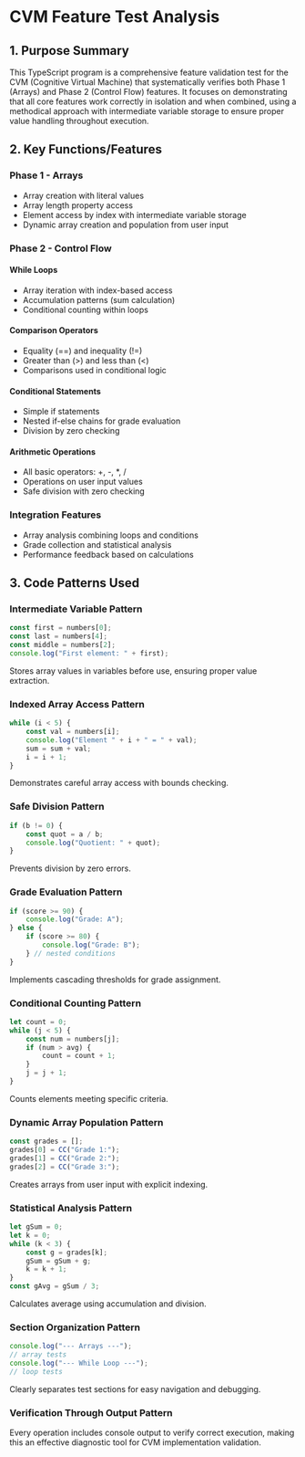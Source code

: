 # CVM Feature Test Analysis

## 1. Purpose Summary

This TypeScript program is a comprehensive feature validation test for the CVM (Cognitive Virtual Machine) that systematically verifies both Phase 1 (Arrays) and Phase 2 (Control Flow) features. It focuses on demonstrating that all core features work correctly in isolation and when combined, using a methodical approach with intermediate variable storage to ensure proper value handling throughout execution.

## 2. Key Functions/Features

### Phase 1 - Arrays
- Array creation with literal values
- Array length property access
- Element access by index with intermediate variable storage
- Dynamic array creation and population from user input

### Phase 2 - Control Flow

#### While Loops
- Array iteration with index-based access
- Accumulation patterns (sum calculation)
- Conditional counting within loops

#### Comparison Operators
- Equality (==) and inequality (!=)
- Greater than (>) and less than (<)
- Comparisons used in conditional logic

#### Conditional Statements
- Simple if statements
- Nested if-else chains for grade evaluation
- Division by zero checking

#### Arithmetic Operations
- All basic operators: +, -, *, /
- Operations on user input values
- Safe division with zero checking

### Integration Features
- Array analysis combining loops and conditions
- Grade collection and statistical analysis
- Performance feedback based on calculations

## 3. Code Patterns Used

### Intermediate Variable Pattern
```typescript
const first = numbers[0];
const last = numbers[4];
const middle = numbers[2];
console.log("First element: " + first);
```
Stores array values in variables before use, ensuring proper value extraction.

### Indexed Array Access Pattern
```typescript
while (i < 5) {
    const val = numbers[i];
    console.log("Element " + i + " = " + val);
    sum = sum + val;
    i = i + 1;
}
```
Demonstrates careful array access with bounds checking.

### Safe Division Pattern
```typescript
if (b != 0) {
    const quot = a / b;
    console.log("Quotient: " + quot);
}
```
Prevents division by zero errors.

### Grade Evaluation Pattern
```typescript
if (score >= 90) {
    console.log("Grade: A");
} else {
    if (score >= 80) {
        console.log("Grade: B");
    } // nested conditions
}
```
Implements cascading thresholds for grade assignment.

### Conditional Counting Pattern
```typescript
let count = 0;
while (j < 5) {
    const num = numbers[j];
    if (num > avg) {
        count = count + 1;
    }
    j = j + 1;
}
```
Counts elements meeting specific criteria.

### Dynamic Array Population Pattern
```typescript
const grades = [];
grades[0] = CC("Grade 1:");
grades[1] = CC("Grade 2:");
grades[2] = CC("Grade 3:");
```
Creates arrays from user input with explicit indexing.

### Statistical Analysis Pattern
```typescript
let gSum = 0;
let k = 0;
while (k < 3) {
    const g = grades[k];
    gSum = gSum + g;
    k = k + 1;
}
const gAvg = gSum / 3;
```
Calculates average using accumulation and division.

### Section Organization Pattern
```typescript
console.log("--- Arrays ---");
// array tests
console.log("--- While Loop ---");
// loop tests
```
Clearly separates test sections for easy navigation and debugging.

### Verification Through Output Pattern
Every operation includes console output to verify correct execution, making this an effective diagnostic tool for CVM implementation validation.